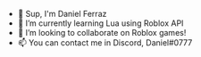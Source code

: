 - 👋 Sup, I'm Daniel Ferraz
- 🌱 I’m currently learning Lua using Roblox API
- 💞️ I’m looking to collaborate on Roblox games!
- 📫 You can contact me in Discord, Daniel#0777


